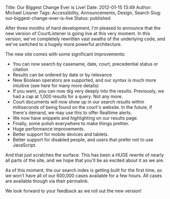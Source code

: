 Title: Our Biggest Change Ever is Live!
Date: 2012-01-15 13:49
Author: Michael Lissner
Tags: Accessibility, Announcements, Design, Search
Slug: our-biggest-change-ever-is-live
Status: published

After three months of hard development, I'm pleased to announce that the
new version of CourtListener is going live at this very moment. In this
version, we've completely rewritten vast swaths of the underlying code,
and we've switched to a hugely more powerful architecture.

The new site comes with some significant improvements:

-   You can now search by casename, date, court, precedential status or
    citation
-   Results can be ordered by date or by relevance
-   New Boolean operators are supported, and our syntax is much more
    intuitive (see here for many more details)
-   If you want, you can now dig very deeply into the results.
    Previously, we had a cap at 1,000 results for a query. Not any more.
-   Court documents will now show up in our search results within
    milliseconds of being found on the court's website. In the future,
    if there's demand, we may use this to offer Realtime alerts.
-   We now have snippets and highlighting on our results page.
-   Finally, some polish everywhere to make things prettier.
-   Huge performance improvements.
-   Better support for mobile devices and tablets.
-   Better support for disabled people, and users that prefer not to use
    JavaScript.

And that just scratches the surface. This has been a HUGE rewrite of
nearly all parts of the site, and we hope that you'll be as excited
about it as we are.

As of this moment, the our search index is getting built for the first
time, so we won't have all of our 600,000 cases available for a few
hours. All cases are available though via their permalink.

We look forward to your feedback as we roll out the new version!

